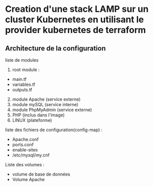 # Creation d'une stack LAMP sur un cluster Kubernetes en utilisant le provider kubernetes de terraform  

## Architecture  de la configuration 
liste de modules  
1. root module  : 
- main.tf 
- variables.tf 
- outputs.tf 

2. module Apache (service externe) 
3. module mySQL (service interne)
4. module PhpMyAdmin (service externe)
5. PHP (inclus dans l'image)
6. LINUX (plateforme)

liste des fichiers de configuration(config-map) : 
 - Apache.conf 
 - ports.conf 
 - enable-sites 
 - /etc/mysql/my.cnf 
  
Liste des volumes : 
- volume de base de données 
- Volume Apache 

